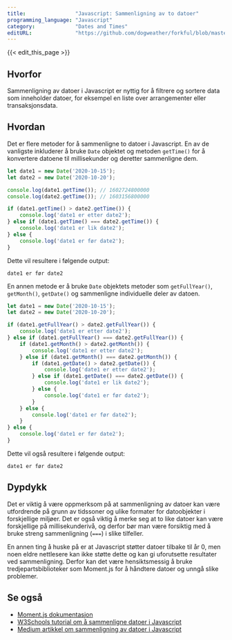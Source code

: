 ```yaml
---
title:                "Javascript: Sammenligning av to datoer"
programming_language: "Javascript"
category:             "Dates and Times"
editURL:              "https://github.com/dogweather/forkful/blob/master/content/no/javascript/comparing-two-dates.md"
---
```


{{< edit_this_page >}}

## Hvorfor

Sammenligning av datoer i Javascript er nyttig for å filtrere og sortere data som inneholder datoer, for eksempel en liste over arrangementer eller transaksjonsdata.

## Hvordan

Det er flere metoder for å sammenligne to datoer i Javascript. En av de vanligste inkluderer å bruke ```Date``` objektet og metoden ```getTime()``` for å konvertere datoene til millisekunder og deretter sammenligne dem.

```Javascript
let date1 = new Date('2020-10-15');
let date2 = new Date('2020-10-20');

console.log(date1.getTime()); // 1602724800000
console.log(date2.getTime()); // 1603156800000

if (date1.getTime() > date2.getTime()) {
    console.log('date1 er etter date2');
} else if (date1.getTime() === date2.getTime()) {
    console.log('date1 er lik date2');
} else {
    console.log('date1 er før date2');
}
```

Dette vil resultere i følgende output:

```
date1 er før date2
```

En annen metode er å bruke ```Date``` objektets metoder som ```getFullYear()```, ```getMonth()```, ```getDate()``` og sammenligne individuelle deler av datoen.

```Javascript
let date1 = new Date('2020-10-15');
let date2 = new Date('2020-10-20');

if (date1.getFullYear() > date2.getFullYear()) {
    console.log('date1 er etter date2');
} else if (date1.getFullYear() === date2.getFullYear()) {
    if (date1.getMonth() > date2.getMonth()) {
        console.log('date1 er etter date2');
    } else if (date1.getMonth() === date2.getMonth()) {
        if (date1.getDate() > date2.getDate()) {
            console.log('date1 er etter date2');
        } else if (date1.getDate() === date2.getDate()) {
            console.log('date1 er lik date2');
        } else {
            console.log('date1 er før date2');
        }
    } else {
        console.log('date1 er før date2');
    }
} else {
    console.log('date1 er før date2');
}
```

Dette vil også resultere i følgende output:

```
date1 er før date2
```

## Dypdykk

Det er viktig å være oppmerksom på at sammenligning av datoer kan være utfordrende på grunn av tidssoner og ulike formater for datoobjekter i forskjellige miljøer. Det er også viktig å merke seg at to like datoer kan være forskjellige på millisekunderivå, og derfor bør man være forsiktig med å bruke streng sammenligning (```===```) i slike tilfeller.

En annen ting å huske på er at Javascript støtter datoer tilbake til år 0, men noen eldre nettlesere kan ikke støtte dette og kan gi uforutsette resultater ved sammenligning. Derfor kan det være hensiktsmessig å bruke tredjepartsbiblioteker som Moment.js for å håndtere datoer og unngå slike problemer.

## Se også

- [Moment.js dokumentasjon](https://momentjs.com/docs/)
- [W3Schools tutorial om å sammenligne datoer i Javascript](https://www.w3schools.com/js/js_dates.asp)
- [Medium artikkel om sammenligning av datoer i Javascript](https://medium.com/better-programming/how-to-compare-2-dates-in-javascript-ca5bfc0e31b6)